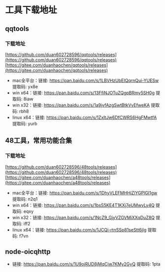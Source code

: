 # 工具下载地址

## qqtools

### 下载地址
[https://github.com/duan602728596/qqtools/releases](https://github.com/duan602728596/qqtools/releases)   
[https://gitee.com/duanhaochen/qqtools/releases](https://gitee.com/duanhaochen/qqtools/releases)
* mac全平台：链接: https://pan.baidu.com/s/1LBVHzUbEIQqrnQui-YUESw 提取码: yx8e
* win x64：链接: https://pan.baidu.com/s/13FfiNJOTuZQgpBRmy5SH0g 提取码: 8iaw
* win x32：链接: https://pan.baidu.com/s/1a9jvfAzgSwtBtkVvEfweKA 提取码: rbh8
* linux x64：链接: https://pan.baidu.com/s/1ZxItJw6DfCWRS6HgFMwtfA 提取码: yurb

## 48工具，常用功能合集

### 下载地址
[https://github.com/duan602728596/48tools/releases](https://github.com/duan602728596/48tools/releases)   
[https://gitee.com/duanhaochen/a48tools/releases](https://gitee.com/duanhaochen/a48tools/releases)
* mac全平台：链接: https://pan.baidu.com/s/1DhyVLEFMHHiZlYGPlGl1gw 提取码: n2q1
* win x64：链接: https://pan.baidu.com/s/1bsS5KE4T1KXj7eUMwvLv4Q 提取码: eqxy
* win x32：链接: https://pan.baidu.com/s/1NcZ9_GjyVZGVMiXXqDuZ8Q 提取码: iff2
* linux x64：链接: https://pan.baidu.com/s/1JCQi-rtnSSp81seStt6jlg 提取码: f7vn

## node-oicqhttp

* 链接: https://pan.baidu.com/s/1U9ojRUD8jMqCjw7KMy2GyQ 提取码: 1pta
